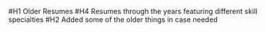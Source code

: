 #H1 Older Resumes
#H4 Resumes through the years featuring different skill specialties
#H2 Added some of the older things in case needed
